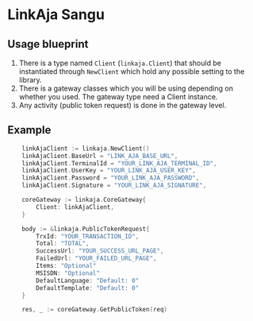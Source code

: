 # LinkAja Sangu

## Usage blueprint

1. There is a type named `Client` (`linkaja.Client`) that should be instantiated through `NewClient` which hold any possible setting to the library.
2. There is a gateway classes which you will be using depending on whether you used. The gateway type need a Client instance.
3. Any activity (public token request) is done in the gateway level.

## Example

```go
    linkAjaClient := linkaja.NewClient()
    linkAjaClient.BaseUrl = "LINK_AJA_BASE_URL",
    linkAjaClient.TerminalId = "YOUR_LINK_AJA_TERMINAL_ID",
    linkAjaClient.UserKey = "YOUR_LINK_AJA_USER_KEY",
    linkAjaClient.Password = "YOUR_LINK_AJA_PASSWORD",
    linkAjaClient.Signature = "YOUR_LINK_AJA_SIGNATURE",

    coreGateway := linkaja.CoreGateway{
        Client: linkAjaClient,
    }

    body := &linkaja.PublicTokenRequest{
        TrxId: "YOUR_TRANSACTION_ID",
        Total: "TOTAL",
        SuccessUrl: "YOUR_SUCCESS_URL_PAGE",
        FailedUrl: "YOUR_FAILED_URL_PAGE",
        Items: "Optional"
        MSISDN: "Optional"
        DefaultLanguage: "Default: 0"
        DefaultTemplate: "Default: 0"
    }

    res, _ := coreGateway.GetPublicToken(req)
```
